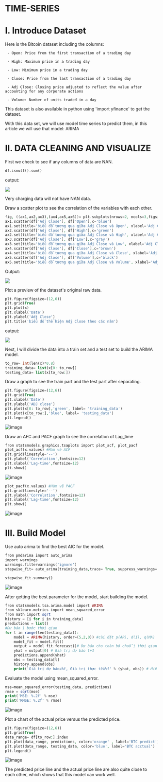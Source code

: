 # TIME-SERIES

# I. Introduce Dataset 

Here is the Bitcoin dataset including the columns: 

     - Open: Price from the first transaction of a trading day
     
     - High: Maximum price in a trading day
     
     - Low: Minimum price in a trading day
     
     - Close: Price from the last transaction of a trading day
     
     - Adj Close: Closing price adjusted to reflect the value after accounting for any corporate actions
     
     - Volume: Number of units traded in a day
     
 This dataset is also available in python using 'import yfinance' to get the dataset.
 
With this data set, we will use model time series to predict them, in this article we will use that model: ARIMA
 
 # II. DATA CLEANING AND VISUALIZE
 
First we check to see if any columns of data are NAN.
   ```php
   df.isnull().sum()
   ```
   output:
   
   ![](https://scontent.fsgn2-5.fna.fbcdn.net/v/t1.15752-9/313457409_1767206376981273_6702053681674880099_n.png?_nc_cat=106&ccb=1-7&_nc_sid=ae9488&_nc_ohc=BBfmdA5T1qsAX_KaUiE&_nc_ht=scontent.fsgn2-5.fna&oh=03_AdR2QStrm2fwrLbyCUrSSVJE9kVuitkUV_8zvqAfSlbblg&oe=63947F3C)
   
Very charging data will not have NAN data.
   
Draw a scatter plot to see the correlation of the variables with each other.
```php
fig, ((ax1,ax2,ax3),(ax4,ax5,ax6))= plt.subplots(nrows=2, ncols=3,figsize=(20,10))
ax1.scatter(df['Adj Close'], df['Open'],c='blue')
ax1.set(title='biểu đồ tương qua giữa Adj Close và Open', xlabel='Adj Close', ylabel='open');
ax2.scatter(df['Adj Close'], df['High'],c='green')
ax2.set(title='biểu đồ tương qua giữa Adj Close và High', xlabel='Adj Close', ylabel='High');
ax3.scatter(df['Adj Close'], df['Low'],c='gray')
ax3.set(title='biểu đồ tương qua giữa Adj Close và Low', xlabel='Adj Close', ylabel='Low');
ax4.scatter(df['Adj Close'], df['Close'],c='brown')
ax4.set(title='biểu đồ tương qua giữa Adj Close và Close', xlabel='Adj Close', ylabel='Close');
ax5.scatter(df['Adj Close'], df['Volume'],c='black')
ax5.set(title='biểu đồ tương qua giữa Adj Close và Volume', xlabel='Adj Close', ylabel='Volume');
```
 Output:
 
![](https://scontent.fsgn2-8.fna.fbcdn.net/v/t1.15752-9/313786780_512466404137844_6942073010345852627_n.png?_nc_cat=102&ccb=1-7&_nc_sid=ae9488&_nc_ohc=mZHbJP7iKHUAX9pf8qY&_nc_ht=scontent.fsgn2-8.fna&oh=03_AdTdec_7SovSfYSyuqVoB2tiP-U5BHka67epy85epH8Rvg&oe=6395CCC5)
   
   
Plot a preview of the dataset's original raw data.
```php
plt.figure(figsize=(12,6))
plt.grid(True)
plt.plot(x)
plt.xlabel('Date')
plt.ylabel('Adj Close')
plt.title('biểu đồ thể hiện Adj Close theo các năm')
```
output:

![](https://scontent.fsgn2-7.fna.fbcdn.net/v/t1.15752-9/308809403_481410593973806_2064451325614451912_n.png?_nc_cat=109&ccb=1-7&_nc_sid=ae9488&_nc_ohc=TqE4kkvR_mIAX-a6LXI&_nc_ht=scontent.fsgn2-7.fna&oh=03_AdTKm5X4XYQ70Cenci8U6FthcN5N3fKJ7K0oXXTE60bZ1w&oe=63947874)

Next, I will divide the data into a train set and a test set to build the ARIMA model.

```php
to_row= int(len(x)*0.8)
training_data= list(x[0: to_row])
testing_data= list(x[to_row:])
```

Draw a graph to see the train part and the test part after separating.

```php
plt.figure(figsize=(12,6))
plt.grid(True)
plt.xlabel('Date')
plt.ylabel('ADJ close')
plt.plot(x[0: to_row],'green', label= 'training_data')
plt.plot(x[to_row:],'blue', label= 'testing_data')
plt.legend()
```
![image](https://user-images.githubusercontent.com/110837675/206652189-48d374e1-d0a0-40eb-9fbc-5c029229cf1f.png)

Draw an AFC and PACF graph to see the correlation of Lag_time

```php
from statsmodels.graphics.tsaplots import plot_acf, plot_pacf
plot_acf(x.values) #Hàm vẽ ACF
plt.grid(linestyle='--')
plt.ylabel('Correlation',fontsize=12)
plt.xlabel('Lag-time',fontsize=12)
plt.show()
```
![image](https://user-images.githubusercontent.com/110837675/206653681-11bf5ba1-36ba-463b-9e02-b571580e031f.png)

```php
plot_pacf(x.values) #Hàm vẽ PACF
plt.grid(linestyle='--')
plt.ylabel('Correlation',fontsize=12)
plt.xlabel('Lag-time',fontsize=12)
plt.show()
```
![image](https://user-images.githubusercontent.com/110837675/206653921-bf4ddcbd-ad6c-425a-bf5f-45d4a1140263.png)

# III. Build Model

Use auto arima to find the best AIC for the model.

```php
from pmdarima import auto_arima
import warnings
warnings.filterwarnings('ignore')
stepwise_fit= auto_arima(training_data,trace= True, suppress_warnings= True)

stepwise_fit.summary()
```
![image](https://user-images.githubusercontent.com/110837675/206654350-a1ab4da8-e5fc-4dc0-8103-86cb8eadd360.png)

After getting the best parameter for the model, start building the model.

```php 
from statsmodels.tsa.arima.model import ARIMA
from sklearn.metrics import mean_squared_error
from math import sqrt
history = [i for i in training_data]
predictions = list()
#Dự báo 1 bước thời gian
for t in range(len(testing_data)):
	model = ARIMA(history, order=(5,2,0)) #cài đặt p(AR), d(I), q(MA)
	model_fit = model.fit()
	output = model_fit.forecast()# Dự báo cho toàn bộ chuỗi thời gian
	yhat = output[0] # Giá trị dự báo t+1
	predictions.append(yhat)
	obs = testing_data[t]
	history.append(obs)
	print('Giá trị dự báo=%f, Giá trị thực tế=%f' % (yhat, obs)) # Hiển thị giá trị dự báo của từng bước thời gian 
```

Evaluate the model using mean_squared_error.

```php
mse=mean_squared_error(testing_data, predictions)
rmse = sqrt(mse)
print('MSE: %.2f' % mse)
print('RMSE: %.2f' % rmse)
```
![image](https://user-images.githubusercontent.com/110837675/206654812-9277cef3-5747-48a1-8f73-1419427acb45.png)

Plot a chart of the actual price versus the predicted price.

```php
plt.figure(figsize=(12,6))
plt.grid(True)
data_range= df[to_row:].index
plt.plot(data_range, predictions, color='orange' , label='BTC predict')
plt.plot(data_range, testing_data, color='blue', label='BTC acctual')
plt.legend()
```
![image](https://user-images.githubusercontent.com/110837675/206654995-f2302e54-4f72-4e5d-8c98-97203bf17762.png)


The predicted price line and the actual price line are also quite close to each other, which shows that this model can work well.





   

